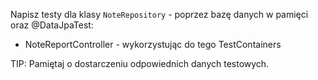Napisz testy dla klasy `NoteRepository` - poprzez bazę danych w pamięci oraz @DataJpaTest:
 - NoteReportController - wykorzystując do tego TestContainers

TIP: Pamiętaj o dostarczeniu odpowiednich danych testowych.